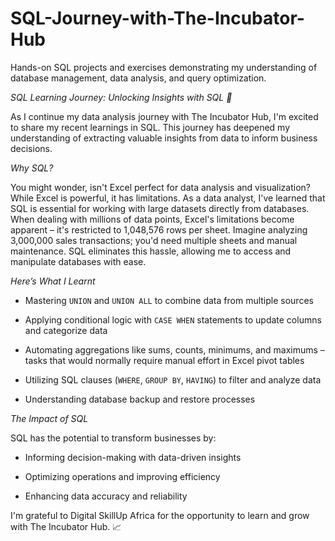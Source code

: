 # SQL-Journey-with-The-Incubator-Hub
Hands-on SQL projects and exercises demonstrating my understanding of database management, data analysis, and query optimization.

*SQL Learning Journey: Unlocking Insights with SQL 🚀*

As I continue my data analysis journey with The Incubator Hub, I'm excited to share my recent learnings in SQL. This journey has deepened my understanding of extracting valuable insights from data to inform business decisions.

*Why SQL?*

You might wonder, isn't Excel perfect for data analysis and visualization? While Excel is powerful, it has limitations. As a data analyst, I've learned that SQL is essential for working with large datasets directly from databases. When dealing with millions of data points, Excel's limitations become apparent – it's restricted to 1,048,576 rows per sheet. Imagine analyzing 3,000,000 sales transactions; you'd need multiple sheets and manual maintenance. SQL eliminates this hassle, allowing me to access and manipulate databases with ease.

*Here’s What I Learnt*

- Mastering `UNION` and `UNION ALL` to combine data from multiple sources

- Applying conditional logic with `CASE WHEN` statements to update columns and categorize data

- Automating aggregations like sums, counts, minimums, and maximums – tasks that would normally require manual effort in Excel pivot tables

- Utilizing SQL clauses (`WHERE`, `GROUP BY`, `HAVING`) to filter and analyze data

- Understanding database backup and restore processes

*The Impact of SQL*

SQL has the potential to transform businesses by:

- Informing decision-making with data-driven insights

- Optimizing operations and improving efficiency

- Enhancing data accuracy and reliability

I'm grateful to Digital SkillUp Africa for the opportunity to learn and grow with The Incubator Hub. 📈


